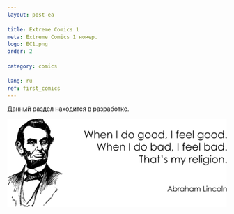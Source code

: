 ```yaml
---
layout: post-ea

title: Extreme Comics 1
meta: Extreme Comics 1 номер.
logo: EC1.png
order: 2

category: comics

lang: ru
ref: first_comics
---
```


Данный раздел находится в разработке.

<a data-fancybox="gallery" href="/img/programming/Lincoln.png"><img src="/img/programming/Lincoln.png" alt=""></a>
